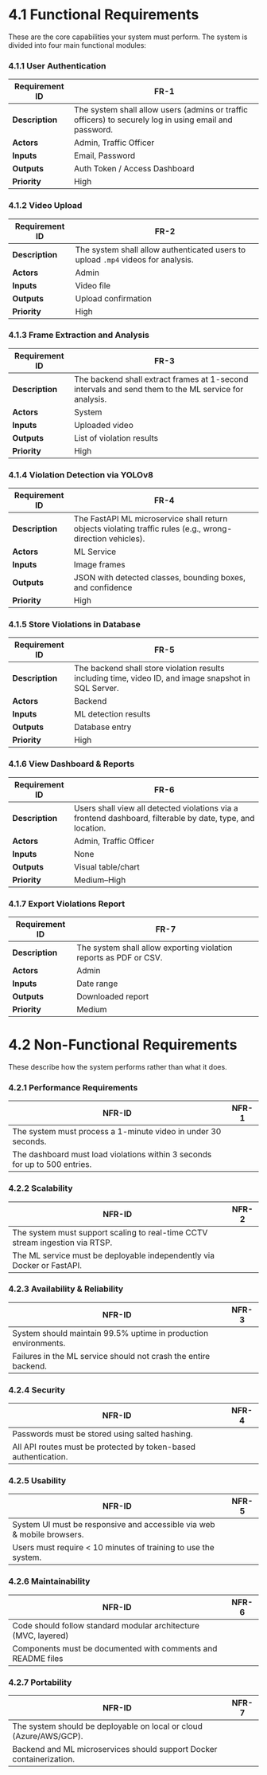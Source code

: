 # 4.1 Functional Requirements

These are the core capabilities your system must perform. The system is divided into four main functional modules:

### 4.1.1 User Authentication

| Requirement ID  | FR-1                                                                                                   |
| --------------- | ------------------------------------------------------------------------------------------------------ |
| **Description** | The system shall allow users (admins or traffic officers) to securely log in using email and password. |
| **Actors**      | Admin, Traffic Officer                                                                                 |
| **Inputs**      | Email, Password                                                                                        |
| **Outputs**     | Auth Token / Access Dashboard                                                                          |
| **Priority**    | High                                                                                                   |

### 4.1.2 Video Upload
| Requirement ID  | FR-2                                                                             |
| --------------- | -------------------------------------------------------------------------------- |
| **Description** | The system shall allow authenticated users to upload `.mp4` videos for analysis. |
| **Actors**      | Admin                                                                            |
| **Inputs**      | Video file                                                                       |
| **Outputs**     | Upload confirmation                                                              |
| **Priority**    | High                                                                             |

### 4.1.3 Frame Extraction and Analysis
| Requirement ID  | FR-3                                                                                                 |
| --------------- | ---------------------------------------------------------------------------------------------------- |
| **Description** | The backend shall extract frames at 1-second intervals and send them to the ML service for analysis. |
| **Actors**      | System                                                                                               |
| **Inputs**      | Uploaded video                                                                                       |
| **Outputs**     | List of violation results                                                                            |
| **Priority**    | High                                                                                                 |

### 4.1.4 Violation Detection via YOLOv8
| Requirement ID  | FR-4                                                                                                       |
| --------------- | ---------------------------------------------------------------------------------------------------------- |
| **Description** | The FastAPI ML microservice shall return objects violating traffic rules (e.g., wrong-direction vehicles). |
| **Actors**      | ML Service                                                                                                 |
| **Inputs**      | Image frames                                                                                               |
| **Outputs**     | JSON with detected classes, bounding boxes, and confidence                                                 |
| **Priority**    | High                                                                                                       |

### 4.1.5 Store Violations in Database
| Requirement ID  | FR-5                                                                                                  |
| --------------- | ----------------------------------------------------------------------------------------------------- |
| **Description** | The backend shall store violation results including time, video ID, and image snapshot in SQL Server. |
| **Actors**      | Backend                                                                                               |
| **Inputs**      | ML detection results                                                                                  |
| **Outputs**     | Database entry                                                                                        |
| **Priority**    | High                                                                                                  |

### 4.1.6 View Dashboard & Reports
| Requirement ID  | FR-6                                                                                                       |
| --------------- | ---------------------------------------------------------------------------------------------------------- |
| **Description** | Users shall view all detected violations via a frontend dashboard, filterable by date, type, and location. |
| **Actors**      | Admin, Traffic Officer                                                                                     |
| **Inputs**      | None                                                                                                       |
| **Outputs**     | Visual table/chart                                                                                         |
| **Priority**    | Medium–High                                                                                                |

### 4.1.7 Export Violations Report
| Requirement ID  | FR-7                                                              |
| --------------- | ----------------------------------------------------------------- |
| **Description** | The system shall allow exporting violation reports as PDF or CSV. |
| **Actors**      | Admin                                                             |
| **Inputs**      | Date range                                                        |
| **Outputs**     | Downloaded report                                                 |
| **Priority**    | Medium                                                            |

# 4.2 Non-Functional Requirements
These describe how the system performs rather than what it does.

### 4.2.1 Performance Requirements
| NFR-ID                                                                     | NFR-1 |
| -------------------------------------------------------------------------- | ----- |
| The system must process a 1-minute video in under 30 seconds.              |       |
| The dashboard must load violations within 3 seconds for up to 500 entries. |       |

### 4.2.2 Scalability
| NFR-ID                                                                       | NFR-2 |
| ---------------------------------------------------------------------------- | ----- |
| The system must support scaling to real-time CCTV stream ingestion via RTSP. |       |
| The ML service must be deployable independently via Docker or FastAPI.       |       |

### 4.2.3 Availability & Reliability
| NFR-ID                                                          | NFR-3 |
| --------------------------------------------------------------- | ----- |
| System should maintain 99.5% uptime in production environments. |       |
| Failures in the ML service should not crash the entire backend. |       |

### 4.2.4 Security
| NFR-ID                                                          | NFR-4 |
| --------------------------------------------------------------- | ----- |
| Passwords must be stored using salted hashing.                  |       |
| All API routes must be protected by token-based authentication. |       |

### 4.2.5 Usability
| NFR-ID                                                                 | NFR-5 |
| ---------------------------------------------------------------------- | ----- |
| System UI must be responsive and accessible via web & mobile browsers. |       |
| Users must require < 10 minutes of training to use the system.         |       |

### 4.2.6 Maintainability
| NFR-ID                                                          | NFR-6 |
| --------------------------------------------------------------- | ----- |
| Code should follow standard modular architecture (MVC, layered) |       |
| Components must be documented with comments and README files    |       |

### 4.2.7 Portability
| NFR-ID                                                               | NFR-7 |
| -------------------------------------------------------------------- | ----- |
| The system should be deployable on local or cloud (Azure/AWS/GCP).   |       |
| Backend and ML microservices should support Docker containerization. |       |
